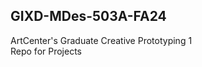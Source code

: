 <h2>GIXD-MDes-503A-FA24</h2>
<p>ArtCenter's Graduate Creative Prototyping 1<br>
Repo for Projects</p>
